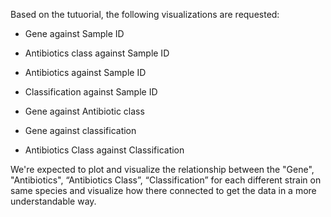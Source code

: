 
Based on the tutuorial, the following visualizations are requested:

- Gene against Sample ID

- Antibiotics class against Sample ID

- Antibiotics against Sample ID

- Classification against Sample ID

- Gene against Antibiotic class

- Gene against classification

- Antibiotics Class against Classification

We're expected to plot and visualize the relationship between the "Gene", "Antibiotics", “Antibiotics Class”, “Classification” for each different strain on same species and visualize how there connected to get the data in a more understandable way.
